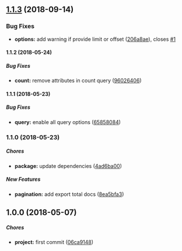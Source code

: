 ## [1.1.3](https://github.com/eclass/sequelize-paginate/compare/v1.1.2...v1.1.3) (2018-09-14)


### Bug Fixes

* **options:** add warning if provide limit or offset ([206a8ae](https://github.com/eclass/sequelize-paginate/commit/206a8ae)), closes [#1](https://github.com/eclass/sequelize-paginate/issues/1)

#### 1.1.2 (2018-05-24)

##### Bug Fixes

* **count:**  remove attributes in count query ([96026406](https://github.com/eclass/sequelize-paginate/commit/96026406ae7d6f903fbe6911cc98f8af70a1f6a6))

#### 1.1.1 (2018-05-23)

##### Bug Fixes

* **query:**  enable all query options ([65858084](https://github.com/eclass/sequelize-paginate/commit/65858084bfc0688ced18986fe5aa0f89398d1032))

### 1.1.0 (2018-05-23)

##### Chores

* **package:**  update dependencies ([4ad6ba00](https://github.com/eclass/sequelize-paginate/commit/4ad6ba00b00b27e3f1395820396e5702712b6086))

##### New Features

* **pagination:**  add export total docs ([8ea5bfa3](https://github.com/eclass/sequelize-paginate/commit/8ea5bfa3442eec0c51c04f53cd751d88a5674094))

## 1.0.0 (2018-05-07)

##### Chores

* **project:**  first commit ([06ca9148](https://github.com/eclass/sequelize-paginate/commit/06ca9148f83c2a32f27270036e189b089a4c1655))
